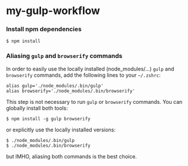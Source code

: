 my-gulp-workflow
================

### Install npm dependencies

```
$ npm install
```

### Aliasing `gulp` and `browserify` commands
In order to easily use the locally installed (node_modules/...) `gulp` and `browserify` commands, add the following lines to your `~/.zshrc`:

```
alias gulp='./node_modules/.bin/gulp'
alias browserify='./node_modules/.bin/browserify'
```

This step is not necessary to run `gulp` or `browserify` commands.
You can globally install both tools:

```
$ npm install -g gulp browserify
```

or explicitly use the locally installed versions:

```
$ ./node_modules/.bin/gulp
$ ./node_modules/.bin/browserify
```

but IMHO, aliasing both commands is the best choice.

